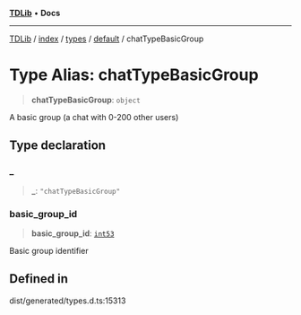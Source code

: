[**TDLib**](../../../../../../README.md) • **Docs**

***

[TDLib](../../../../../../modules.md) / [index](../../../../../README.md) / [types](../../../README.md) / [default](../README.md) / chatTypeBasicGroup

# Type Alias: chatTypeBasicGroup

> **chatTypeBasicGroup**: `object`

A basic group (a chat with 0-200 other users)

## Type declaration

### \_

> **\_**: `"chatTypeBasicGroup"`

### basic\_group\_id

> **basic\_group\_id**: [`int53`](int53-1.md)

Basic group identifier

## Defined in

dist/generated/types.d.ts:15313
